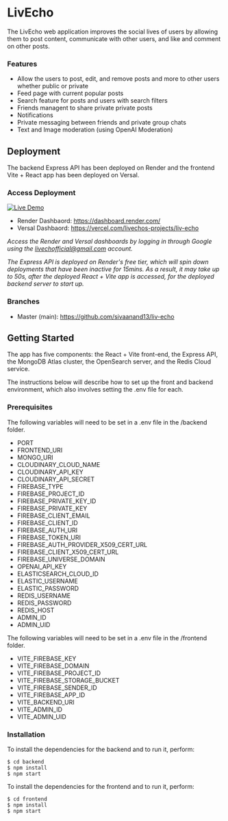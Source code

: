 # LivEcho

The LivEcho web application improves the social lives of users by allowing them to post content, communicate with other users, and like and comment on other posts.

### Features

- Allow the users to post, edit, and remove posts and more to other users whether public or private
- Feed page with current popular posts
- Search feature for posts and users with search filters
- Friends managent to share private private posts
- Notifications
- Private messaging between friends and private group chats
- Text and Image moderation (using OpenAI Moderation)

## Deployment

The backend Express API has been deployed on Render and the frontend Vite + React app has been deployed on Versal.

### Access Deployment

[![Live Demo](https://img.shields.io/badge/Live%20Demo-Click%20Here-green?style=for-the-badge&logo=vercel)](https://liv-echo.vercel.app/)
- Render Dashbaord: https://dashboard.render.com/
- Versal Dashbaord: https://vercel.com/livechos-projects/liv-echo

_Access the Render and Versal dashboards by logging in through Google using the livechofficial@gmail.com account._

_The Express API is deployed on Render's free tier, which will spin down deployments that have been inactive for 15mins. As a result, it may take up to 50s, after the deployed React + Vite app is accessed, for the deployed backend server to start up._

### Branches

- Master (main): https://github.com/sivaanand13/liv-echo

## Getting Started

The app has five components: the React + Vite front-end, the Express API, the MongoDB Atlas cluster, the OpenSearch server, and the Redis Cloud service.

The instructions below will describe how to set up the front and backend environment, which also involves setting the .env file for each.

### Prerequisites

The following variables will need to be set in a .env file in the /backend folder.

- PORT
- FRONTEND_URI
- MONGO_URI
- CLOUDINARY_CLOUD_NAME
- CLOUDINARY_API_KEY
- CLOUDINARY_API_SECRET
- FIREBASE_TYPE
- FIREBASE_PROJECT_ID
- FIREBASE_PRIVATE_KEY_ID
- FIREBASE_PRIVATE_KEY
- FIREBASE_CLIENT_EMAIL
- FIREBASE_CLIENT_ID
- FIREBASE_AUTH_URI
- FIREBASE_TOKEN_URI
- FIREBASE_AUTH_PROVIDER_X509_CERT_URL
- FIREBASE_CLIENT_X509_CERT_URL
- FIREBASE_UNIVERSE_DOMAIN
- OPENAI_API_KEY
- ELASTICSEARCH_CLOUD_ID
- ELASTIC_USERNAME
- ELASTIC_PASSWORD
- REDIS_USERNAME
- REDIS_PASSWORD
- REDIS_HOST
- ADMIN_ID
- ADMIN_UID

The following variables will need to be set in a .env file in the /frontend folder.

- VITE_FIREBASE_KEY
- VITE_FIREBASE_DOMAIN
- VITE_FIREBASE_PROJECT_ID
- VITE_FIREBASE_STORAGE_BUCKET
- VITE_FIREBASE_SENDER_ID
- VITE_FIREBASE_APP_ID
- VITE_BACKEND_URI
- VITE_ADMIN_ID
- VITE_ADMIN_UID

### Installation

To install the dependencies for the backend and to run it, perform:

```
$ cd backend
$ npm install
$ npm start
```

To install the dependencies for the frontend and to run it, perform:

```
$ cd frontend
$ npm install
$ npm start
```
